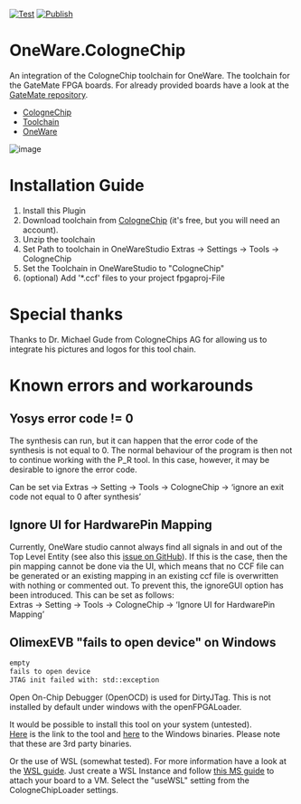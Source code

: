 [![Test](https://github.com/swittlich/OneWare.CC-Toolchain/actions/workflows/test.yml/badge.svg)](https://github.com/swittlich/OneWare.CC-Toolchain/actions/workflows/test.yml)
[![Publish](https://github.com/swittlich/OneWare.CC-Toolchain/actions/workflows/publish.yml/badge.svg)](https://github.com/swittlich/OneWare.CC-Toolchain/actions/workflows/publish.yml)

# OneWare.CologneChip

An integration of the CologneChip toolchain for OneWare. 
The toolchain for the GateMate FPGA boards. For already provided boards have a look at the [GateMate repository](https://github.com/swittlich/OneWare.GateMate).

- [CologneChip](https://colognechip.com/)
- [Toolchain](https://www.colognechip.com/docs/ug1002-toolchain-install-latest.pdf)
- [OneWare](https://one-ware.com)

![image](https://raw.githubusercontent.com/swittlich/OneWare.CC-Toolchain/refs/heads/main/Icon.png)

# Installation Guide 

1. Install this Plugin
2. Download toolchain from [CologneChip](https://colognechip.com/mygatemate/) (it's free, but you will need an account).
3. Unzip the toolchain 
4. Set Path to toolchain in OneWareStudio Extras -> Settings ->  Tools -> CologneChip
5. Set the Toolchain in OneWareStudio to "CologneChip"
6. (optional) Add '*.ccf' files to your project fpgaproj-File

# Special thanks

Thanks to Dr. Michael Gude from CologneChips AG for allowing us to integrate his pictures and logos for this tool chain.

# Known errors and workarounds

## Yosys error code != 0
The synthesis can run, but it can happen that the error code of the synthesis is not equal to 0. The normal behaviour of the program is then not to continue working with the P_R tool. In this case, however, it may be desirable to ignore the error code. 

Can be set via Extras -> Setting -> Tools -> CologneChip -> ‘ignore an exit code not equal to 0 after synthesis’

## Ignore UI for HardwarePin Mapping

Currently, OneWare studio cannot always find all signals in and out of the Top Level Entity (see also this [issue on GitHub](https://github.com/one-ware/OneWare/issues/18)). 
If this is the case, then the pin mapping cannot be done via the UI, which means that no CCF file can be generated or an existing mapping in an existing ccf file is overwritten with nothing or commented out. To prevent this, the ignoreGUI option has been introduced. 
This can be set as follows:  
Extras -> Setting -> Tools -> CologneChip -> ‘Ignore UI for HardwarePin Mapping’

## OlimexEVB "fails to open device" on Windows

```txt
empty
fails to open device
JTAG init failed with: std::exception
```
Open On-Chip Debugger (OpenOCD) is used for DirtyJTag. This is not installed by default under windows with the openFPGALoader.

It would be possible to install this tool on your system (untested).  
[Here](https://openocd.org/pages/getting-openocd.html) is the link to the tool and [here](https://gnutoolchains.com/arm-eabi/openocd/) to the Windows binaries. 
Please note that these are 3rd party binaries.

Or the use of WSL (somewhat tested). For more information have a look at the [WSL guide](https://raw.githubusercontent.com/swittlich/OneWare.CC-Toolchain/refs/heads/main/docs/WSL.md).
Just create a WSL Instance and follow [this MS guide](https://learn.microsoft.com/en-us/windows/wsl/connect-usb) to attach your board to a VM.
Select the "useWSL" setting from the CologneChipLoader settings. 